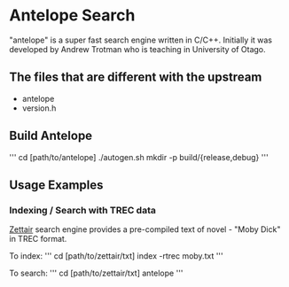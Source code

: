 # Antelope Search
"antelope" is a super fast search engine written in C/C++. Initially it was developed by Andrew Trotman who is teaching in University of Otago.

## The files that are different with the upstream
* antelope
* version.h

## Build Antelope
'''
cd [path/to/antelope]
./autogen.sh
mkdir -p build/{release,debug}
'''

## Usage Examples
### Indexing / Search with TREC data
[Zettair](http://www.seg.rmit.edu.au/zettair/download.html) search engine provides a pre-compiled text of novel - "Moby Dick" in TREC format.

To index:
'''
cd [path/to/zettair/txt]
index -rtrec moby.txt
'''

To search:
'''
cd [path/to/zettair/txt]
antelope
'''
